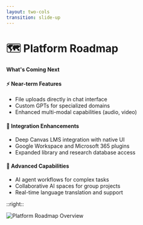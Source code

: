 ```yaml
---
layout: two-cols
transition: slide-up
---
```


<ThemeToggle />

# <span class="slide-title">🗺️ Platform Roadmap</span>

<div class="pr-6">
  <h4 class="montserrat-paragraph text-base font-bold text-blue-800 dark:text-blue-100 mb-4">
    What's Coming Next
  </h4>
  
  <!-- Near-term Features -->
  <div class="mb-4">
    <h4 class="montserrat-paragraph text-sm font-semibold text-gray-800 dark:text-gray-200 mb-1 flex items-center gap-1">
      <span class="text-green-500">⚡</span> Near-term Features
    </h4>
    <ul class="space-y-2 text-sm">
      <li class="flex items-center gap-2">
        <span class="w-1.5 h-1.5 bg-green-500 rounded-full"></span>
        <span class="montserrat-paragraph">File uploads directly in chat interface</span>
      </li>
      <li class="flex items-center gap-2">
        <span class="w-1.5 h-1.5 bg-green-500 rounded-full"></span>
        <span class="montserrat-paragraph">Custom GPTs for specialized domains</span>
      </li>
      <li class="flex items-center gap-2">
        <span class="w-1.5 h-1.5 bg-green-500 rounded-full"></span>
        <span class="montserrat-paragraph">Enhanced multi-modal capabilities (audio, video)</span>
      </li>
    </ul>
  </div>

  <!-- Integration Enhancements -->
  <div class="mb-4">
    <h4 class="montserrat-paragraph text-sm font-semibold text-gray-800 dark:text-gray-200 mb-1 flex items-center gap-1">
      <span class="text-blue-500">🔗</span> Integration Enhancements
    </h4>
    <ul class="space-y-2 text-sm">
      <li class="flex items-center gap-2">
        <span class="w-1.5 h-1.5 bg-green-500 rounded-full"></span>
        <span class="montserrat-paragraph">Deep Canvas LMS integration with native UI</span>
      </li>
      <li class="flex items-center gap-2">
        <span class="w-1.5 h-1.5 bg-green-500 rounded-full"></span>
        <span class="montserrat-paragraph">Google Workspace and Microsoft 365 plugins</span>
      </li>
      <li class="flex items-center gap-2">
        <span class="w-1.5 h-1.5 bg-green-500 rounded-full"></span>
        <span class="montserrat-paragraph">Expanded library and research database access</span>
      </li>
    </ul>
  </div>

  <!-- Advanced Capabilities -->
  <div>
    <h4 class="montserrat-paragraph text-sm font-semibold text-gray-800 dark:text-gray-200 mb-1 flex items-center gap-1">
      <span class="text-purple-500">🚀</span> Advanced Capabilities
    </h4>
    <ul class="space-y-2 text-sm">
      <li class="flex items-center gap-2">
        <span class="w-1.5 h-1.5 bg-green-500 rounded-full"></span>
        <span class="montserrat-paragraph">AI agent workflows for complex tasks</span>
      </li>
      <li class="flex items-center gap-2">
        <span class="w-1.5 h-1.5 bg-green-500 rounded-full"></span>
        <span class="montserrat-paragraph">Collaborative AI spaces for group projects</span>
      </li>
      <li class="flex items-center gap-2">
        <span class="w-1.5 h-1.5 bg-green-500 rounded-full"></span>
        <span class="montserrat-paragraph">Real-time language translation and support</span>
      </li>
    </ul>
  </div>
</div>

::right::

<!-- Platform Roadmap Screenshot -->
<div class="pl-6">
  <div class="h-full flex items-center justify-center">
    <img src="/images/platform_roadmap_placeholder.png" alt="Platform Roadmap Overview" class="w-full max-w-lg rounded-lg shadow-lg" />
  </div>
</div>

<!--
Platform roadmap slide:
- Near-term features including file uploads, custom GPTs, and multi-modal capabilities
- Integration enhancements with Canvas LMS and productivity suites
- Advanced capabilities like AI agents and collaborative spaces
-->